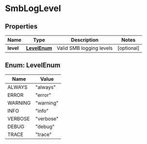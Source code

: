 
# SmbLogLevel

## Properties
Name | Type | Description | Notes
------------ | ------------- | ------------- | -------------
**level** | [**LevelEnum**](#LevelEnum) | Valid SMB logging levels |  [optional]


<a name="LevelEnum"></a>
## Enum: LevelEnum
Name | Value
---- | -----
ALWAYS | &quot;always&quot;
ERROR | &quot;error&quot;
WARNING | &quot;warning&quot;
INFO | &quot;info&quot;
VERBOSE | &quot;verbose&quot;
DEBUG | &quot;debug&quot;
TRACE | &quot;trace&quot;



